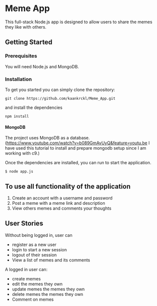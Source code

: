 # Meme App

This full-stack Node.js app is designed to allow users to share the memes they like with others.
## Getting Started

### Prerequisites

You will need Node.js and MongoDB.

### Installation
To get you started you can simply clone the repository:

```
git clone https://github.com/kaankrckl/Meme_App.git
```
and install the dependencies
```
npm install
```

#### MongoDB
The project uses MongoDB as a database. (https://www.youtube.com/watch?v=b089GmAvUyQ&feature=youtu.be I have used this tutorial to install and prepare mongodb setup since I am working with c9.)

Once the dependencies are installed, you can run to start the application.
```
$ node app.js
```
## To use all functionality of the application
 1. Create an account with a username and password
 2. Post a meme with a meme link and description
 3. View others memes and comments your thoughts
 
## User Stories

Without being logged in, user can
 * register as a new user
 * login to start a new session
 * logout of their session
 * View a list of memes and its comments

A logged in user can:
 * create memes
 * edit the memes they own
 * update memes the memes they own
 * delete memes the memes they own
 * Comment on memes

